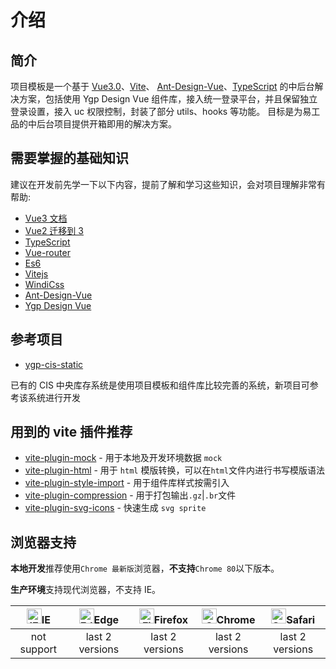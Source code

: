 # 介绍

## 简介

项目模板是一个基于 [Vue3.0](https://github.com/vuejs/vue-next)、[Vite](https://github.com/vitejs/vite)、 [Ant-Design-Vue](https://next.antdv.com/docs/vue/introduce-cn)、[TypeScript](https://www.typescriptlang.org/) 的中后台解决方案，包括使用 Ygp Design Vue 组件库，接入统一登录平台，并且保留独立登录设置，接入 uc 权限控制，封装了部分 utils、hooks 等功能。
目标是为易工品的中后台项目提供开箱即用的解决方案。

## 需要掌握的基础知识

建议在开发前先学一下以下内容，提前了解和学习这些知识，会对项目理解非常有帮助:

- [Vue3 文档](https://v3.vuejs.org/)
- [Vue2 迁移到 3](https://v3.vuejs.org/guide/migration/introduction.html)
- [TypeScript](https://www.typescriptlang.org/)
- [Vue-router](https://next.router.vuejs.org/)
- [Es6](https://es6.ruanyifeng.com/)
- [Vitejs](https://vitejs.dev/)
- [WindiCss](https://windicss.netlify.app/)
- [Ant-Design-Vue](https://2x.antdv.com/docs/vue/introduce-cn/)
- [Ygp Design Vue](https://ygpdv.yigongpin.net/introduce)

## 参考项目

- [ygp-cis-static](https://gitlab.yigongpin.net/ygp-frontend/ygp-cis-static)

已有的 CIS 中央库存系统是使用项目模板和组件库比较完善的系统，新项目可参考该系统进行开发

## 用到的 vite 插件推荐

- [vite-plugin-mock](https://github.com/anncwb/vite-plugin-mock) - 用于本地及开发环境数据 `mock`
- [vite-plugin-html](https://github.com/anncwb/vite-plugin-html) - 用于 `html` 模版转换，可以在`html`文件内进行书写模版语法
- [vite-plugin-style-import](https://github.com/anncwb/vite-plugin-style-import) - 用于组件库样式按需引入
- [vite-plugin-compression](https://github.com/anncwb/vite-plugin-compression) - 用于打包输出`.gz`|`.br`文件
- [vite-plugin-svg-icons](https://github.com/anncwb/vite-plugin-svg-icons) - 快速生成 `svg sprite`

## 浏览器支持

**本地开发**推荐使用`Chrome 最新版`浏览器，**不支持**`Chrome 80`以下版本。

**生产环境**支持现代浏览器，不支持 IE。

| [<img src="https://raw.githubusercontent.com/alrra/browser-logos/master/src/archive/internet-explorer_9-11/internet-explorer_9-11_48x48.png" alt="IE" width="24px" height="24px"  />](http://godban.github.io/browsers-support-badges/)IE | [<img src="https://raw.githubusercontent.com/alrra/browser-logos/master/src/edge/edge_48x48.png" alt=" Edge" width="24px" height="24px" />](http://godban.github.io/browsers-support-badges/)Edge | [<img src="https://raw.githubusercontent.com/alrra/browser-logos/master/src/firefox/firefox_48x48.png" alt="Firefox" width="24px" height="24px" />](http://godban.github.io/browsers-support-badges/)Firefox | [<img src="https://raw.githubusercontent.com/alrra/browser-logos/master/src/chrome/chrome_48x48.png" alt="Chrome" width="24px" height="24px" />](http://godban.github.io/browsers-support-badges/)Chrome | [<img src="https://raw.githubusercontent.com/alrra/browser-logos/master/src/safari/safari_48x48.png" alt="Safari" width="24px" height="24px" />](http://godban.github.io/browsers-support-badges/)Safari |
| :---------------------------------------------------------------------------------------------------------------------------------------------------------------------------------------------------------------------------------------: | :-----------------------------------------------------------------------------------------------------------------------------------------------------------------------------------------------: | :----------------------------------------------------------------------------------------------------------------------------------------------------------------------------------------------------------: | :------------------------------------------------------------------------------------------------------------------------------------------------------------------------------------------------------: | :------------------------------------------------------------------------------------------------------------------------------------------------------------------------------------------------------: |
|                                                                                                                not support                                                                                                                |                                                                                          last 2 versions                                                                                          |                                                                                               last 2 versions                                                                                                |                                                                                             last 2 versions                                                                                              |                                                                                             last 2 versions                                                                                              |
